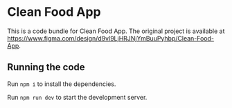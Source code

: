 
  # Clean Food App

  This is a code bundle for Clean Food App. The original project is available at https://www.figma.com/design/d9vl9LjHRJNjYmBuuPyhbp/Clean-Food-App.

  ## Running the code

  Run `npm i` to install the dependencies.

  Run `npm run dev` to start the development server.
  